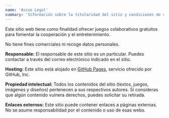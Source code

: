 ```yaml
---
name: 'Aviso Legal'
summary: 'Información sobre la titularidad del sitio y condiciones de uso.'
---
```


Este sitio web tiene como finalidad ofrecer juegos colaborativos gratuitos para
fomentar la cooperación y el entretenimiento.

No tiene fines comerciales ni recoge datos personales.

**Responsable:** El responsable de este sitio es un particular. Puedes contactar
a través del correo electrónico indicado en el sitio.

**Hosting:** Este sitio está alojado en [GitHub Pages], servicio ofrecido por
GitHub, Inc.

**Propiedad intelectual:** Todos los contenidos del sitio (textos, juegos,
imágenes y diseños) pertenecen a sus respectivos autores. Si consideras que
algún contenido vulnera derechos, puedes solicitar su retirada.

**Enlaces externos:** Este sitio puede contener enlaces a páginas externas. No
se asume responsabilidad por el contenido o uso de esas webs.

[GitHub Pages]: https://pages.github.com/
